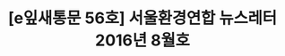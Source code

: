 ---
href: 'http://ecoseoul.or.kr/archives/22920'
title: '[e잎새통문 56호] 서울환경연합 뉴스레터 2016년 8월호'
img: '/_assets/56.jpg'
---